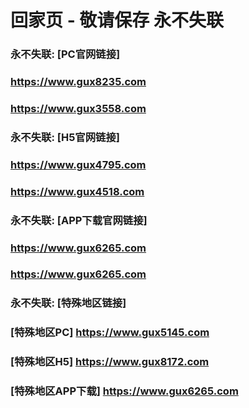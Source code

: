 # 回家页 - 敬请保存 永不失联


### 永不失联:  [PC官网链接]
### <https://www.gux8235.com>
### <https://www.gux3558.com>
### 永不失联:  [H5官网链接]
### <https://www.gux4795.com>
### <https://www.gux4518.com>
### 永不失联:  [APP下载官网链接]
### <https://www.gux6265.com>
### <https://www.gux6265.com>
### 永不失联:  [特殊地区链接]
### [特殊地区PC] <https://www.gux5145.com>
### [特殊地区H5] <https://www.gux8172.com>
### [特殊地区APP下载] <https://www.gux6265.com>
<!--
**emc00123/emc00123** is a ✨ _special_ ✨ repository because its `README.md` (this file) appears on your GitHub profile.

Here are some ideas to get you started:

- 🔭 I’m currently working on ...
- 🌱 I’m currently learning ...
- 👯 I’m looking to collaborate on ...
- 🤔 I’m looking for help with ...
- 💬 Ask me about ...
- 📫 How to reach me: ...
- 😄 Pronouns: ...
- ⚡ Fun fact: ...
-->
